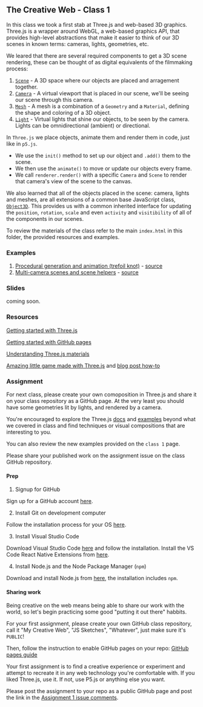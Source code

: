 ## The Creative Web - Class 1

In this class we took a first stab at Three.js and web-based 3D graphics. 
Three.js is a wrapper around WebGL, a web-based graphics API, that provides high-level
abstractions that make it easier to think of our 3D scenes in known terms: cameras, lights, geometries, etc.

We leared that there are several required components to get a 3D scene rendering,
these can be thought of as digital equivalents of the filmmaking process:
1. [`Scene`](https://threejs.org/docs/#api/en/scenes/Scene) - A 3D space where our objects are placed and arragement together.
2. [`Camera`](https://threejs.org/docs/#api/en/cameras/Camera) - A virtual viewport that is placed in our scene, we'll be seeing our scene through this camera.
3. [`Mesh`](https://threejs.org/docs/#api/en/objects/Mesh) - A mesh is a combination of a `Geometry` and a `Material`, defining the shape and coloring of a 3D object.
4. [`Light`](https://threejs.org/docs/#api/en/lights/Light) - Virtual lights that shine our objects, to be seen by the camera. Lights can be omnidirectional (ambient) or directional.

In `Three.js` we place objects, animate them and render them in code, just like in `p5.js`.
- We use the `init()` method to set up our object and `.add()` them to the scene.
- We then use the `animate()` to move or update our objects every frame.
- We call `renderer.render()` with a specific `Camera` and `Scene` to render that camera's view of the scene to the canvas.

We also learned that all of the objects placed in the scene: camera, lights and meshes, are all extensions of a common base JavaScript class, [`Object3D`](https://threejs.org/docs/#api/en/core/Object3D). This provides us with a common inherited interface for updating the `position`, `rotation`, `scale` and even `activity` and `visitibility` of all of the components in our scenes.

To review the materials of the class refer to the main `index.html` in this folder, the provided resources and examples.

### Examples
1. [Procedural generation and animation (trefoil knot)](https://barakchamo.github.io/The-Creative-Web/classes/class%201/examples/trefoil_knot.html) - [source](https://github.com/BarakChamo/The-Creative-Web/blob/master/classes/class%201/examples/trefoil_knot.html)
2. [Multi-camera scenes and scene helpers](https://barakchamo.github.io/The-Creative-Web/classes/class%201/examples/multi_camera_helpers.html) - [source](https://github.com/BarakChamo/The-Creative-Web/blob/master/classes/class%201/examples/multi_camera_helpers.html)

### Slides
coming soon.

### Resources
[Getting started with Three.js](https://threejs.org/docs/#manual/en/introduction/Creating-a-scene)

[Getting started with GitHub pages](https://guides.github.com/features/pages/)

[Understanding Three.js materials](https://threejs.org/docs/#api/en/materials/MeshPhongMaterial)

[Amazing little game made with Three.js](https://tympanus.net/Tutorials/TheAviator/) and [blog post how-to](https://tympanus.net/codrops/2016/04/26/the-aviator-animating-basic-3d-scene-threejs/)

### Assignment
For next class, please create your own comoposition in Three.js and share it on your class repository as a GitHub page.
At the very least you should have some geometries lit by lights, and rendered by a camera.

You're encouraged to explore the Three.js [docs](https://threejs.org/docs/) and [examples](https://threejs.org/examples/) beyond what we covered in class and find techniques or visual compositions that are interesting to you.

You can also review the new examples provided on the `class 1` page.

Please share your published work on the assignment issue on the class GitHub repository.

#### Prep
1. Signup for GitHub

Sign up for a GitHub account [here](https://github.com/join).


2. Install Git on development computer

Follow the installation process for your OS [here](https://git-scm.com/book/en/v2/Getting-Started-Installing-Git).


3. Install Visual Studio Code

Download Visual Studio Code [here](https://code.visualstudio.com) and follow the installation.
Install the VS Code React Native Extensions from [here](https://github.com/Microsoft/vscode-react-native).


4. Install Node.js and the Node Package Manager (`npm`)

Download and install Node.js from [here](https://nodejs.org/en/download/), the installation includes `npm`.


#### Sharing work
Being creative on the web means being able to share our work with the world,
so let's begin practicing some good "putting it out there" habbits.

For your first assignment, please create your own GitHub class repository,
call it "My Creative Web", "JS Sketches", "Whatever", just make sure it's `PUBLIC`!

Then, follow the instruction to enable GitHub pages on your repo:
[GitHub pages guide](https://guides.github.com/features/pages/)

Your first assignment is to find a creative experience or experiment
and attempt to recreate it in any web technology you're comfortable with.
If you liked Three.js, use it. If not, use P5.js or anything else you want.

Please post the assignment to your repo as a public GitHub page and post
the link in the [Assignment 1 issue comments](https://github.com/BarakChamo/The-Creative-Web/issues/2).

